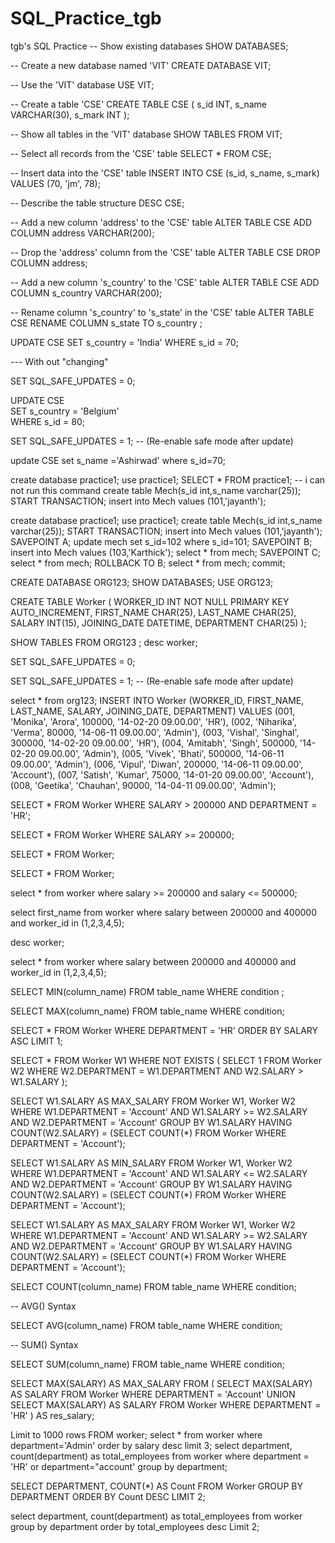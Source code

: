 # SQL_Practice_tgb
tgb's SQL Practice
-- Show existing databases
SHOW DATABASES;

-- Create a new database named 'VIT'
CREATE DATABASE VIT;

-- Use the 'VIT' database
USE VIT;

-- Create a table 'CSE'
CREATE TABLE CSE (
    s_id INT,
    s_name VARCHAR(30),
    s_mark INT
);

-- Show all tables in the 'VIT' database
SHOW TABLES FROM VIT;

-- Select all records from the 'CSE' table
SELECT * FROM CSE;

-- Insert data into the 'CSE' table 
INSERT INTO CSE (s_id, s_name, s_mark) VALUES (70, 'jm', 78);

-- Describe the table structure 
DESC CSE;

-- Add a new column 'address' to the 'CSE' table
ALTER TABLE CSE ADD COLUMN address VARCHAR(200);

-- Drop the 'address' column from the 'CSE' table
ALTER TABLE CSE DROP COLUMN address;

-- Add a new column 's_country' to the 'CSE' table
ALTER TABLE CSE ADD COLUMN s_country VARCHAR(200);

-- Rename column 's_country' to 's_state' in the 'CSE' table
ALTER TABLE CSE RENAME COLUMN s_state TO s_country ;

UPDATE CSE 
SET s_country = 'India' 
WHERE s_id = 70;

--- With out "changing" 

SET SQL_SAFE_UPDATES = 0;

UPDATE CSE  
SET s_country = 'Belgium'  
WHERE s_id = 80;

SET SQL_SAFE_UPDATES = 1; -- (Re-enable safe mode after update)

update CSE 
set s_name ='Ashirwad'
where s_id=70;



create database practice1;
use practice1;
SELECT * FROM  practice1; -- i can not run this command 
create table Mech(s_id int,s_name varchar(25));
START TRANSACTION;
insert into Mech values (101,'jayanth');





create database practice1;
use practice1;
create table Mech(s_id int,s_name varchar(25));
START TRANSACTION;
insert into Mech values (101,'jayanth');
SAVEPOINT A;
update mech set s_id=102 where s_id=101;
SAVEPOINT B;
insert into Mech values (103,'Karthick');
select * from mech;
SAVEPOINT C;
select * from mech;
ROLLBACK TO B;
select * from mech;
commit;



CREATE DATABASE ORG123;
SHOW DATABASES;
USE ORG123;

CREATE TABLE Worker (
	WORKER_ID INT NOT NULL PRIMARY KEY AUTO_INCREMENT,
	FIRST_NAME CHAR(25),
	LAST_NAME CHAR(25),
	SALARY INT(15),
	JOINING_DATE DATETIME,
	DEPARTMENT CHAR(25)
);

SHOW TABLES FROM  ORG123 ;
desc worker;

SET SQL_SAFE_UPDATES = 0;


SET SQL_SAFE_UPDATES = 1; -- (Re-enable safe mode after update)

select * from org123;
INSERT INTO Worker 
	(WORKER_ID, FIRST_NAME, LAST_NAME, SALARY, JOINING_DATE, DEPARTMENT) VALUES
		(001, 'Monika', 'Arora', 100000, '14-02-20 09.00.00', 'HR'),
		(002, 'Niharika', 'Verma', 80000, '14-06-11 09.00.00', 'Admin'),
		(003, 'Vishal', 'Singhal', 300000, '14-02-20 09.00.00', 'HR'),
		(004, 'Amitabh', 'Singh', 500000, '14-02-20 09.00.00', 'Admin'),
		(005, 'Vivek', 'Bhati', 500000, '14-06-11 09.00.00', 'Admin'),
		(006, 'Vipul', 'Diwan', 200000, '14-06-11 09.00.00', 'Account'),
		(007, 'Satish', 'Kumar', 75000, '14-01-20 09.00.00', 'Account'),
		(008, 'Geetika', 'Chauhan', 90000, '14-04-11 09.00.00', 'Admin');



SELECT * FROM Worker 
WHERE SALARY > 200000 AND DEPARTMENT = 'HR';

SELECT * FROM Worker 
WHERE SALARY >= 200000;

SELECT * FROM Worker;



SELECT * FROM Worker;

select * from worker where salary >= 200000 and salary <= 500000;

select first_name from worker where salary between 200000 and 400000 and worker_id  in (1,2,3,4,5);

desc worker;

select * from worker  where salary between 200000 and 400000 and worker_id  in (1,2,3,4,5);



SELECT MIN(column_name)
FROM table_name
WHERE condition ;

SELECT MAX(column_name)
FROM table_name
WHERE condition;



SELECT * FROM Worker 
WHERE DEPARTMENT = 'HR' 
ORDER BY SALARY ASC 
LIMIT 1;

SELECT * FROM Worker W1
WHERE NOT EXISTS (
    SELECT 1 FROM Worker W2
    WHERE W2.DEPARTMENT = W1.DEPARTMENT AND W2.SALARY > W1.SALARY
);




SELECT W1.SALARY AS MAX_SALARY
FROM Worker W1, Worker W2
WHERE W1.DEPARTMENT = 'Account' 
AND W1.SALARY >= W2.SALARY
AND W2.DEPARTMENT = 'Account'
GROUP BY W1.SALARY
HAVING COUNT(W2.SALARY) = (SELECT COUNT(*) FROM Worker WHERE DEPARTMENT = 'Account');


SELECT W1.SALARY AS MIN_SALARY
FROM Worker W1, Worker W2
WHERE W1.DEPARTMENT = 'Account' 
AND W1.SALARY <= W2.SALARY
AND W2.DEPARTMENT = 'Account'
GROUP BY W1.SALARY
HAVING COUNT(W2.SALARY) = (SELECT COUNT(*) FROM Worker  WHERE DEPARTMENT = 'Account');

SELECT W1.SALARY AS MAX_SALARY
FROM Worker W1, Worker W2
WHERE W1.DEPARTMENT = 'Account' 
AND W1.SALARY >= W2.SALARY
AND W2.DEPARTMENT = 'Account'
GROUP BY W1.SALARY
HAVING COUNT(W2.SALARY) = (SELECT COUNT(*) FROM Worker WHERE DEPARTMENT = 'Account');


SELECT COUNT(column_name)
FROM table_name
WHERE condition;

-- AVG() Syntax

SELECT AVG(column_name)
FROM table_name
WHERE condition;

-- SUM() Syntax

SELECT SUM(column_name)
FROM table_name
WHERE condition;


SELECT MAX(SALARY) AS MAX_SALARY
FROM (
    SELECT MAX(SALARY) AS SALARY FROM Worker WHERE DEPARTMENT = 'Account'
    UNION
    SELECT MAX(SALARY) AS SALARY FROM Worker WHERE DEPARTMENT = 'HR'
) AS res_salary;


Limit to 1000 rows
FROM worker;
select * from worker where department='Admin' order by salary desc limit 3; 
select department, count(department) as total_employees from worker where department = 'HR' or department="account' group by department;


SELECT DEPARTMENT, COUNT(*) AS Count
FROM Worker
GROUP BY DEPARTMENT
ORDER BY Count DESC
LIMIT 2;


select department, count(department) as total_employees from worker
group by department
order by total_employees desc Limit 2;
